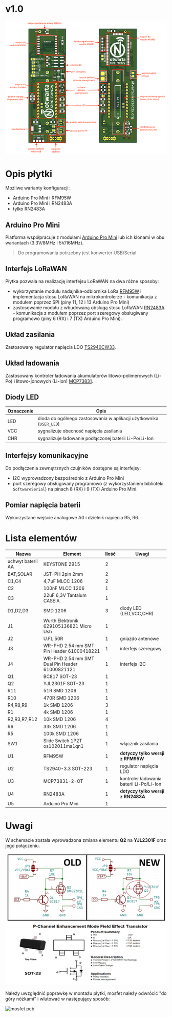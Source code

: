 # v1.0

![pcb overview](Media/pcb-overview.png)

# Opis płytki
Możliwe warianty konfiguracji:
* Arduino Pro Mini i RFM95W 
* Arduino Pro Mini i RN2483A
* tylko RN2483A

## Arduino Pro Mini
Platforma współpracuje z modułami [Arduino Pro Mini](https://github.com/sparkfun/Arduino_Pro_Mini_328) lub ich klonami w obu wariantach (3.3V/8MHz i 5V/16MHz).
> Do programowania potrzebny jest konwerter USB/Serial.

## Interfejs LoRaWAN
Płytka pozwala na realizację interfejsu LoRaWAN na dwa różne sposoby:
* wykorzystanie modułu nadajnika-odbiornika LoRa [RFM95W](https://www.hoperf.com/modules/lora/RFM95.html) i implementacja stosu LoRaWAN na mikrokontrolerze - komunikacja z modułem poprzez SPI (piny 11, 12 i 13 Arduino Pro Mini)
* zastosowanie modułu z wbudowaną obsługą stosu LoRaWAN [RN2483A](https://www.microchip.com/wwwproducts/en/RN2483) - komunikacja z modułem poprzez port szeregowy obsługiwany programowo (piny 6 (RX) i 7 (TX) Arduino Pro Mini).

## Układ zasilania
Zastosowany regulator napięcia LDO [TS2940CW33](https://www.taiwansemi.com/en/products/details/TS2940CW33).

## Układ ładowania
Zastosowany kontroler ładowania akumulatorów litowo-polimerowych (Li-Po) i litowo-jonowych (Li-Ion) [MCP73831](https://www.microchip.com/wwwproducts/en/en024903#additional-features).

## Diody LED
|Oznaczenie|Opis|
|----------|----|
|LED|dioda do ogólnego zastosowania w aplikacji użytkownika (`USER_LED`)|
|VCC|sygnalizuje obecność napięcia zasilania|
|CHR|sygnalizuje ładowanie podłączonej baterii Li-Po/Li-Ion|

## Interfejsy komunikacyjne
Do podłączenia zewnętrznych czujników dostępne są interfejsy:
* I2C wyprowadzony bezpośrednio z Arduino Pro Mini
* port szeregowy obsługiwany programowo (z wykorzystaniem biblioteki `SoftwareSerial`) na pinach 8 (RX) i 9 (TX) Arduino Pro Mini.

## Pomiar napięcia baterii
Wykorzystane wejście analogowe A0 i dzielnik napięcia R5, R6.

# Lista elementów
| Nazwa | Element | Ilość | Uwagi |
|-------|---------|-------|-------|
|uchwyt baterii AA|KEYSTONE 2915|2||
|BAT,SOLAR|JST-PH 2pin 2mm|2||
|C1,C4|4,7μF MLCC 1206|2||
|C2|100nF MLCC 1206|1||
|C3|22uF 6,3V Tantalum CASE:A|1||
|D1,D2,D3|SMD 1206|3|diody LED (LED,VCC,CHR)|
|J1|Wurth Elektronik 629105136821 Micro Usb|1||
|J2|U.FL 50R|1|gniazdo antenowe|
|J3|WR-PHD 2.54 mm SMT Pin Header 61000418221|1|interfejs szeregowy|
|J4|WR-PHD 2.54 mm SMT Dual Pin Header 61000821121|1|interfejs I2C|
|Q1|BC817 SOT-23|1||
|Q2|YJL2301F SOT-23|1||
|R11|51R SMD 1206|1||
|R10|470R SMD 1206|1||
|R4,R8,R9|1k SMD 1206|3||
|R1|4k SMD 1206|1||
|R2,R3,R7,R12|10k SMD 1206|4||
|R6|33k SMD 1206|1||
|R5|100k SMD 1206|1||
|SW1|Slide Switch 1P2T os102011ma1qn1|1|włącznik zasilania|
|U1|RFM95W|1|**dotyczy tylko wersji z RFM95W**|
|U2|TS2940-3.3 SOT-223|1|regulator napięcia LDO|
|U3|MCP73831-2-OT|1|kontroler ładowania baterii Li-Po/Li-Ion|
|U4|RN2483A|1|**dotyczy tylko wersji z RN2483A**|
|U5|Arduino Pro Mini|1||

# Uwagi
W schemacie została wprowadzona zmiana elementu **Q2** na **YJL2301F** oraz jego połączeniu. 

![mosfet update](Media/mosfet.jpg)

Należy uwzględnić poprawkę w montażu płytki, mosfet należy odwrócić "do góry nóżkami" i wlutować w następujący sposób:

![mosfet pcb](Media/mosfet2.jpg)

